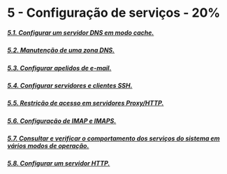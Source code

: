 # 5 - Configuração de serviços - 20%

##### [5.1. Configurar um servidor DNS em modo cache.]()

##### [5.2. Manutenção de uma zona DNS.]()

##### [5.3. Configurar apelidos de e-mail.]()

##### [5.4. Configurar servidores e clientes SSH.]()

##### [5.5. Restrição de acesso em servidores Proxy/HTTP.]()

##### [5.6. Configuração de IMAP e IMAPS.]()

##### [5.7. Consultar e verificar o comportamento dos serviços do sistema em vários modos de operação.]()

##### [5.8. Configurar um servidor HTTP.]()


